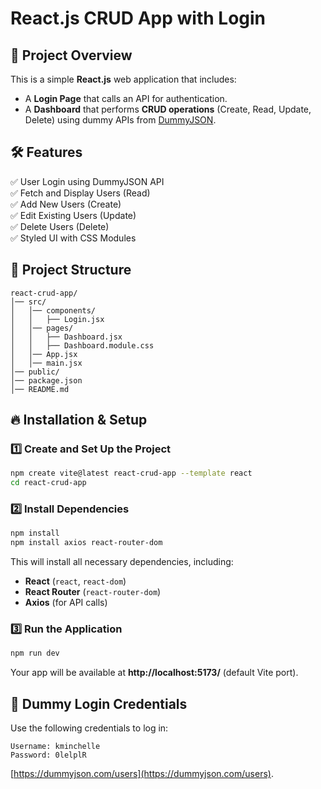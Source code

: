 # React.js CRUD App with Login

## 🚀 Project Overview
This is a simple **React.js** web application that includes:
- A **Login Page** that calls an API for authentication.
- A **Dashboard** that performs **CRUD operations** (Create, Read, Update, Delete) using dummy APIs from [DummyJSON](https://dummyjson.com/).

## 🛠️ Features
✅ User Login using DummyJSON API  
✅ Fetch and Display Users (Read)  
✅ Add New Users (Create)  
✅ Edit Existing Users (Update)  
✅ Delete Users (Delete)  
✅ Styled UI with CSS Modules  

## 📂 Project Structure
```
react-crud-app/
│── src/
│   │── components/
│   │   ├── Login.jsx
│   │── pages/
│   │   ├── Dashboard.jsx
│   │   ├── Dashboard.module.css
│   │── App.jsx
│   │── main.jsx
│── public/
│── package.json
│── README.md
```

## 🔥 Installation & Setup
### **1️⃣ Create and Set Up the Project**
```bash
npm create vite@latest react-crud-app --template react
cd react-crud-app
```

### **2️⃣ Install Dependencies**
```bash
npm install
npm install axios react-router-dom
```
This will install all necessary dependencies, including:
- **React** (`react`, `react-dom`)
- **React Router** (`react-router-dom`)
- **Axios** (for API calls)

### **3️⃣ Run the Application**
```bash
npm run dev
```
Your app will be available at **http://localhost:5173/** (default Vite port).

## 📝 Dummy Login Credentials
Use the following credentials to log in:
```plaintext
Username: kminchelle
Password: 0lelplR
```
[https://dummyjson.com/users](https://dummyjson.com/users).


